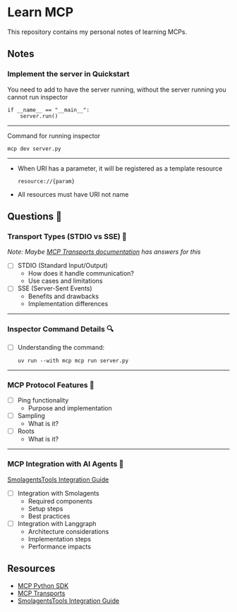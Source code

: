# Learn MCP
This repository contains my personal notes of learning MCPs.

## Notes
### Implement the server in Quickstart
You need to add to have the server running, without the server running you cannot run inspector
```
if __name__ == "__main__":
    server.run()
```
----------------
Command for running inspector
```
mcp dev server.py
```
-----------
- When URI has a parameter, it will be registered as a template resource
    ```
    resource://{param}
    ```
- All resources must have URI not name
## Questions 🤔

### Transport Types (STDIO vs SSE) 🔄
*Note: Maybe [MCP Transports documentation](https://modelcontextprotocol.io/docs/concepts/transports) has answers for this*

- [ ] STDIO (Standard Input/Output)
    - How does it handle communication?
    - Use cases and limitations
- [ ] SSE (Server-Sent Events)
    - Benefits and drawbacks
    - Implementation differences
---

### Inspector Command Details 🔍
- [ ] Understanding the command:
    ```
    uv run --with mcp mcp run server.py
    ```
---

### MCP Protocol Features 📡
- [ ] Ping functionality
    - Purpose and implementation
- [ ] Sampling
    - What is it?
- [ ] Roots
    - What is it?

---
### MCP Integration with AI Agents 🤖
[SmolagentsTools Integration Guide](https://huggingface.co/docs/smolagents/tutorials/tools#tool-collection-from-any-mcp-server)

- [ ] Integration with Smolagents
    - Required components
    - Setup steps
    - Best practices
- [ ] Integration with Langgraph
    - Architecture considerations
    - Implementation steps
    - Performance impacts

## Resources
- [MCP Python SDK](https://github.com/modelcontextprotocol/python-sdk?tab=readme-ov-file#quickstart)
- [MCP Transports](https://modelcontextprotocol.io/docs/concepts/transports)
- [SmolagentsTools Integration Guide](https://huggingface.co/docs/smolagents/tutorials/tools#tool-collection-from-any-mcp-server)